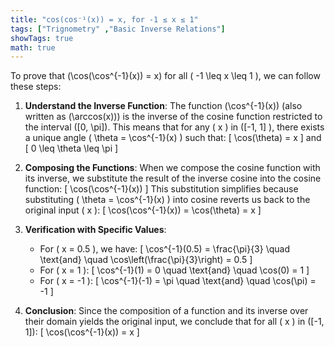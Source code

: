 ```yaml
---
title: "cos(cos⁻¹(x)) = x, for -1 ≤ x ≤ 1"
tags: ["Trignometry" ,"Basic Inverse Relations"]
showTags: true
math: true
---
```




To prove that \(\cos(\cos^{-1}(x)) = x\) for all \( -1 \leq x \leq 1 \), we can follow these steps:

1. **Understand the Inverse Function**: The function \(\cos^{-1}(x)\) (also written as \(\arccos(x)\)) is the inverse of the cosine function restricted to the interval \([0, \pi]\). This means that for any \( x \) in \([-1, 1] \), there exists a unique angle \( \theta = \cos^{-1}(x) \) such that:
   \[
   \cos(\theta) = x
   \]
   and
   \[
   0 \leq \theta \leq \pi
   \]

2. **Composing the Functions**: When we compose the cosine function with its inverse, we substitute the result of the inverse cosine into the cosine function:
   \[
   \cos(\cos^{-1}(x))
   \]
   This substitution simplifies because substituting \( \theta = \cos^{-1}(x) \) into cosine reverts us back to the original input \( x \):
   \[
   \cos(\cos^{-1}(x)) = \cos(\theta) = x
   \]

3. **Verification with Specific Values**:
   - For \( x = 0.5 \), we have:
     \[
     \cos^{-1}(0.5) = \frac{\pi}{3} \quad \text{and} \quad \cos\left(\frac{\pi}{3}\right) = 0.5
     \]
   - For \( x = 1 \):
     \[
     \cos^{-1}(1) = 0 \quad \text{and} \quad \cos(0) = 1
     \]
   - For \( x = -1 \):
     \[
     \cos^{-1}(-1) = \pi \quad \text{and} \quad \cos(\pi) = -1
     \]

4. **Conclusion**: Since the composition of a function and its inverse over their domain yields the original input, we conclude that for all \( x \) in \([-1, 1]\):
   \[
   \cos(\cos^{-1}(x)) = x
   \]
